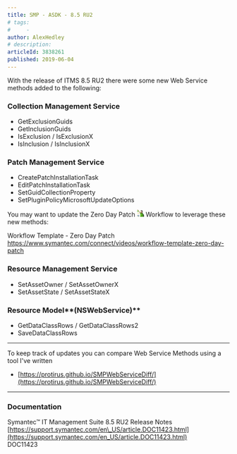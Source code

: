 ```yaml
---
title: SMP - ASDK - 8.5 RU2
# tags:
#     - 
author: AlexHedley
# description: 
articleId: 3838261
published: 2019-06-04
---
```


With the release of ITMS 8.5 RU2 there were some new Web Service methods added to the following:
  
### Collection Management Service
  
- GetExclusionGuids
- GetInclusionGuids
- IsExclusion / IsExclusionX
- IsInclusion / IsInclusionX

### Patch Management Service

- CreatePatchInstallationTask
- EditPatchInstallationTask
- SetGuidCollectionProperty
- SetPluginPolicyMicrosoftUpdateOptions

You may want to update the Zero Day Patch ![Workflow](images\Workflow_0.png) Workflow to leverage these new methods:
  
Workflow Template - Zero Day Patch  
https://www.symantec.com/connect/videos/workflow-template-zero-day-patch

### Resource Management Service

- SetAssetOwner / SetAssetOwnerX
- SetAssetState / SetAssetStateX

### Resource Model**(NSWebService)**

- GetDataClassRows / GetDataClassRows2
- SaveDataClassRows

---
  
To keep track of updates you can compare Web Service Methods using a tool I've written

- [https://protirus.github.io/SMPWebServiceDiff/](https://protirus.github.io/SMPWebServiceDiff/)

---
  
### Documentation
  
Symantec™ IT Management Suite 8.5 RU2 Release Notes  
[https://support.symantec.com/en\_US/article.DOC11423.html](https://support.symantec.com/en_US/article.DOC11423.html)  
DOC11423
